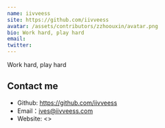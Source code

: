 ```yaml
---
name: iivveess
site: https://github.com/iivveess
avatar: /assets/contributors/zzhoouxin/avatar.png
bio: Work hard, play hard
email: 
twitter: 
---
```


Work hard, play hard

## Contact me

- Github: <https://github.com/iivveess>
- Email：<ives@iivveess.com>
- Website: <>
